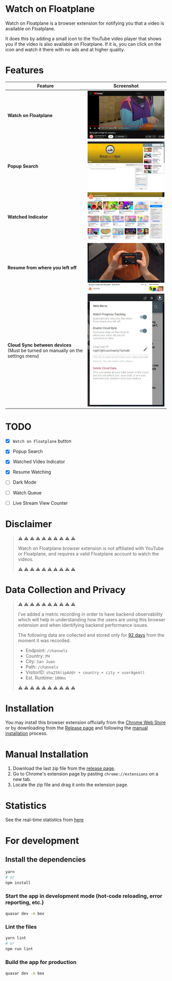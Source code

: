 # Watch on Floatplane

Watch on Floatplane is a browser extension for notifying you that a video is available on Floatplane.

It does this by adding a small icon to the YouTube video player that shows you if the video is also available on Floatplane. If it is, you can click on the icon and watch it there with no ads and at higher quality.


# Features

| Feature | Screenshot |
| --- | --- |
| **Watch on Floatplane** | ![button](github-assets\button.jpg) |
| **Popup Search** | ![search](github-assets\search.jpg) |
| **Watched Indicator** | ![watched](github-assets\watched.jpg) |
| **Resume&nbsp;from&nbsp;where&nbsp;you&nbsp;left&nbsp;off** | ![resume](github-assets\resume.jpg) |
| **Cloud&nbsp;Sync&nbsp;between&nbsp;devices**<br>(Must be turned on manually on the settings menu) | ![cloud-sync](github-assets\cloud-sync.jpg) |


# TODO
- [x] `Watch on Floatplane` button
- [x] Popup Search
- [x] Watched Video Indicator
- [x] Resume Watching
- [ ] Dark Mode
- [ ] Watch Queue
- [ ] Live Stream View Counter


# Disclaimer

> ⚠ ⚠ ⚠ ⚠ ⚠ ⚠ ⚠ ⚠ ⚠ ⚠
>
> Watch on Floatplane browser extension is not affiliated with YouTube or Floatplane, and requires a valid Floatplane account to watch the videos.
>
> ⚠ ⚠ ⚠ ⚠ ⚠ ⚠ ⚠ ⚠ ⚠ ⚠


# Data Collection and Privacy
> ⚠ ⚠ ⚠ ⚠ ⚠ ⚠ ⚠ ⚠ ⚠ ⚠
>
> I've added a metric recording in order to have backend observability which will help in understanding how the users are using this browser extension and when identifying backend performance issues.
>
> The following data are collected and stored only for [92 days](https://blog.cloudflare.com/using-analytics-engine-to-improve-analytics-engine/#:~:text=We%E2%80%99ve%20recently%20extended%20our%20retention%20from%2031%20to%2092%20days%2C%20and%20we%20will%20keep%20an%20eye%20on%20this%20to%20see%20if%20we%20should%20offer%20further%20extension) from the moment it was recorded.
>
> - Endpoint: `/channels`
> - Country: `PH`
> - City: `San Juan`
> - Path: `/channels`
> - VisitorID: `sha256(ipAddr + country + city + userAgent)`
> - Est. Runtime: `100ms`
>
> ⚠ ⚠ ⚠ ⚠ ⚠ ⚠ ⚠ ⚠ ⚠ ⚠


# Installation

You may install this browser extension officially from the [Chrome Web Store](https://chrome.google.com/webstore/detail/watch-on-floatplane/pnndepepinedmjikpjnpibfldojmoapa) or by downloading from the [Release page](https://github.com/captainjapeng/watch-on-floatplane/releases) and following the [manual installation](https://github.com/captainjapeng/watch-on-floatplane/edit/master/README.md#manual-installation) process.


# Manual Installation

1. Download the last zip file from the [release page](https://github.com/captainjapeng/watch-on-floatplane/releases).
2. Go to Chrome's extension page by pasting `chrome://extensions` on a new tab.
3. Locate the zip file and drag it onto the extension page.


# Statistics
See the real-time statistics from [here](/README.md)


# For development

## Install the dependencies
```bash
yarn
# or
npm install
```

### Start the app in development mode (hot-code reloading, error reporting, etc.)
```bash
quasar dev -m bex
```

### Lint the files
```bash
yarn lint
# or
npm run lint
```

### Build the app for production
```bash
quasar dev -m bex
```
